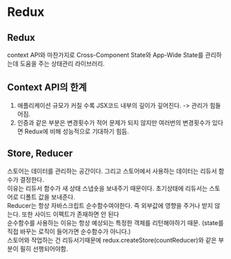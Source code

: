 # Redux

Redux
-----
context API와 마찬가지로 Cross-Component State와 App-Wide State를 관리하는데 도움을 주는 상태관리 라이브러리.


Context API의 한계
----
1. 애플리케이션 규모가 커질 수록 JSX코드 내부의 깊이가 깊어진다. -> 관리가 힘들어짐.      
2. 인증과 같은 부분은 변경횟수가 적어 문제가 되지 않지만 여러번의 변경횟수가 있다면 Redux에 비해 성능적으로 기대하기 힘듬.

Store, Reducer
----
스토어는 데이터를 관리하는 공간이다. 그리고 스토어에서 사용하는 데이터는 리듀서 함수가 결정한다.    
이유는 리듀서 함수가 새 상태 스냅숏을 보내주기 때문이다. 초기상태에 리듀서는 스토어로 디폴트 값을 보내준다.     
Reducer는 항상 자바스크립트 순수함수여야한다. 즉 외부값에 영향을 주거나 받지 않는다. 또한 사이드 이펙트가 존재하면 안 된다          
순수함수를 사용하는 이유는 항상 예상되는 특정한 객체를 리턴해야하기 때문. (state를 직접 바꾸는 로직이 들어가면 순수함수가 아니다.)     
스토어와 작업하는 건 리듀서기때문에 redux.createStore(countReducer)와 같은 부분이 필히 선행되어야함.
